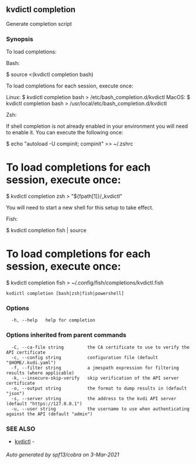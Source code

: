 ## kvdictl completion

Generate completion script

### Synopsis

To load completions:

Bash:

  $ source <(kvdictl completion bash)

To load completions for each session, execute once:

Linux:
  $ kvdictl completion bash > /etc/bash_completion.d/kvdictl
MacOS:
  $ kvdictl completion bash > /usr/local/etc/bash_completion.d/kvdictl

Zsh:

If shell completion is not already enabled in your environment you will need
to enable it.  You can execute the following once:

  $ echo "autoload -U compinit; compinit" >> ~/.zshrc
  # To load completions for each session, execute once:
  $ kvdictl completion zsh > "${fpath[1]}/_kvdictl"

  You will need to start a new shell for this setup to take effect.

Fish:

  $ kvdictl completion fish | source
  # To load completions for each session, execute once:
  $ kvdictl completion fish > ~/.config/fish/completions/kvdictl.fish


```
kvdictl completion [bash|zsh|fish|powershell]
```

### Options

```
  -h, --help   help for completion
```

### Options inherited from parent commands

```
  -C, --ca-file string         the CA certificate to use to verify the API certificate
  -c, --config string          configuration file (default "$HOME/.kvdi.yaml")
  -f, --filter string          a jmespath expression for filtering results (where applicable)
  -k, --insecure-skip-verify   skip verification of the API server certificate
  -o, --output string          the format to dump results in (default "json")
  -s, --server string          the address to the kvdi API server (default "https://127.0.0.1")
  -u, --user string            the username to use when authenticating against the API (default "admin")
```

### SEE ALSO

* [kvdictl](kvdictl.md)	 - 

###### Auto generated by spf13/cobra on 3-Mar-2021
